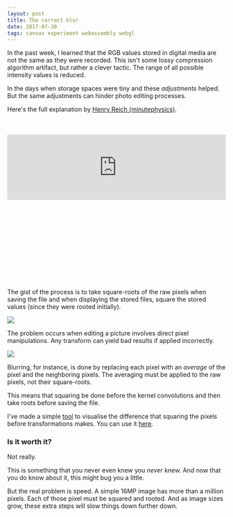 ```yaml
---
layout: post
title: The correct blur
date: 2017-07-30
tags: canvas experiment webassembly webgl
---
```


In the past week, I learned that the RGB values stored in digital media are not the same as they were recorded.
This isn't some lossy compression algorithm artifact, but rather a clever tactic.
The range of all possible intensity values is reduced.

In the days when storage spaces were tiny and these *adjustments* helped.
But the same adjustments can hinder photo editing processes.

<!-- preview -->

Here's the full explanation by [Henry Reich (minutephysics)].

<div style='position: relative; width: 100%; height: 0px; padding-bottom: 60%; margin: 50px 0;'>
	<iframe
	  src="https://www.youtube.com/embed/LKnqECcg6Gw?rel=0"
	  frameborder="0"
	  allowfullscreen
	  style="width: 100%; height: auto;"
	  style="position: absolute; left: 0px; top: 0px; width: 100%; height: 100%"
	></iframe>
</div>

The gist of the process is to take square-roots of the raw pixels when saving the file and when displaying the stored files, square the stored values (since they were rooted initially).

![]({{site.baseurl}}/media/2017-07-30-correct-blur/1.png)

The problem occurs when editing a picture involves direct pixel manipulations.
Any transform can yield bad results if applied incorrectly.

![]({{site.baseurl}}/media/2017-07-30-correct-blur/2.png)

Blurring, for instance, is done by replacing each pixel with an *average* of the pixel and the neighboring pixels.
The averaging must be applied to the raw pixels, not their square-roots.

This means that squaring be done before the kernel convolutions and then take roots before saving the file.

I've made a simple [tool] to visualise the difference that squaring the pixels before transformations makes.
You can use it [here].

### Is it worth it?

Not really.

This is something that you never even knew you *never* knew.
And now that you do know about it, this might bug you a little.

But the real problem is speed.
A simple 16MP image has more than a million pixels. Each of those pixel must be squared and rooted.
And as image sizes grow, these extra steps will slow things down further down.

[Henry Reich (minutephysics)]: https://twitter.com/minutephysics
[tool]: https://github.com/zhirzh/correct-blur
[here]: https://zhirzh.github.io/correct-blur/dist
